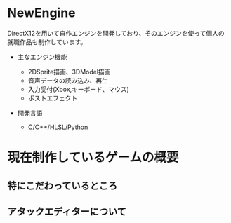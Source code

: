 # NewEngine
DirectX12を用いて自作エンジンを開発しており、そのエンジンを使って個人の就職作品も制作しています。
- 主なエンジン機能
   - 2DSprite描画、3DModel描画
   - 音声データの読み込み、再生
   - 入力受付(Xbox,キーボード、マウス)
   - ポストエフェクト
  
- 開発言語
   - C/C++/HLSL/Python

# 現在制作しているゲームの概要


## 特にこだわっているところ


## アタックエディターについて
